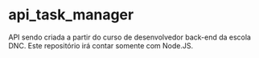# api_task_manager
API sendo criada a partir do curso de desenvolvedor back-end da escola DNC. Este repositório irá contar somente com Node.JS.
